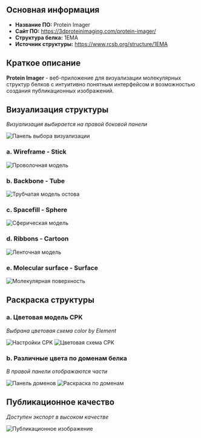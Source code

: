 ## Основная информация

- **Название ПО:** Protein Imager
- **Сайт ПО:** https://3dproteinimaging.com/protein-imager/
- **Структура белка:** 1EMA
- **Источник структуры:** https://www.rcsb.org/structure/1EMA

## Краткое описание

**Protein Imager** - веб-приложение для визуализации молекулярных структур белков с интуитивно понятным интерфейсом и возможностью создания публикационных изображений.

## Визуализация структуры

*Визуализация выбирается на правой боковой панели*

![Панель выбора визуализации](images/img1.png)

### a. Wireframe - Stick
![Проволочная модель](images/requested_image.png)

### b. Backbone - Tube
![Трубчатая модель остова](images/requested_image-6.png)

### c. Spacefill - Sphere
![Сферическая модель](images/requested_image-5.png)

### d. Ribbons - Cartoon
![Ленточная модель](images/requested_image-8.png)

### e. Molecular surface - Surface
![Молекулярная поверхность](images/requested_image-7.png)

## Раскраска структуры

### a. Цветовая модель CPK
*Выбрана цветовая схема color by Element*

![Настройки CPK](images/img2.png)
![Цветовая схема CPK](images/requested_image-11.png)

### b. Различные цвета по доменам белка
*В правой панели отображаются части*

![Панель доменов](images/img3.png)
![Раскраска по доменам](images/requested_image-9.png)

## Публикационное качество

*Доступен экспорт в высоком качестве*

![Публикационное изображение](images/requested_image-10.png)
